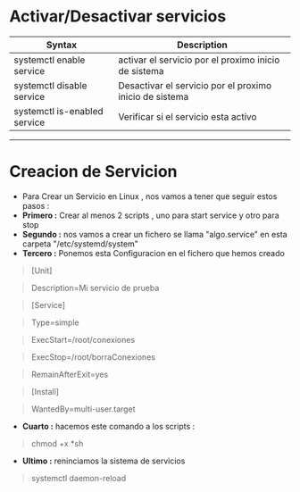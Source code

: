 # Activar/Desactivar servicios

| Syntax | Description |
| --- | ----------- |
| systemctl enable service | activar el servicio por el proximo inicio de sistema |
| systemctl disable service |Desactivar el servicio por el proximo inicio de sistema|
| systemctl is-enabled service | Verificar si el servicio esta activo |

***

#  Creacion de Servicion
- Para Crear un Servicio en Linux , nos vamos a tener que seguir estos pasos :
- **Primero :** Crear al menos 2 scripts , uno para start service y otro para stop
- **Segundo :** nos vamos a crear un fichero se llama "algo.service" en esta carpeta "/etc/systemd/system"
- **Tercero :** Ponemos esta Configuracion en el fichero que hemos creado
>[Unit]

>Description=Mi servicio de prueba

>[Service]

>Type=simple

>ExecStart=/root/conexiones

>ExecStop=/root/borraConexiones

>RemainAfterExit=yes

>[Install]

>WantedBy=multi-user.target

- **Cuarto :** hacemos este comando a los scripts :
> chmod +x *sh

- **Ultimo :** reninciamos la sistema de servicios
> systemctl daemon-reload


